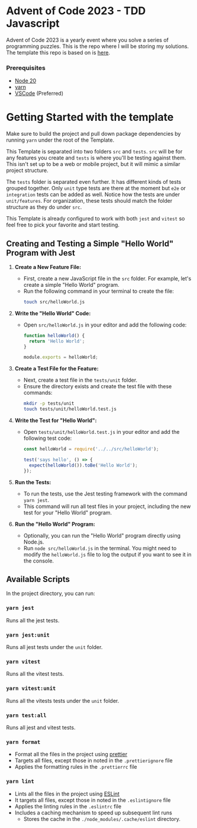 # Advent of Code 2023 - TDD Javascript

Advent of Code 2023 is a yearly event where you solve a series of programming puzzles. This is the repo where I will be storing my solutions. The template this repo is based on is [here]().

### Prerequisites

- [Node 20](https://nodejs.org)
- [yarn](https://yarnpkg.com)
- [VSCode](https://code.visualstudio.com) (Preferred)

# Getting Started with the template

Make sure to build the project and pull down package dependencies by running `yarn` under the root of the Template.

This Template is separated into two folders `src` and `tests`.
`src` will be for any features you create and `tests` is where you'll be testing against them. This isn't set up to be a web or mobile project, but it will mimic a similar project structure.

The `tests` folder is separated even further. It has different kinds of tests grouped together. Only `unit` type tests are there at the moment but `e2e` or `integration` tests can be added as well. Notice how the tests are under `unit/features`. For organization, these tests should match the folder structure as they do under `src`.

This Template is already configured to work with both `jest` and `vitest` so feel free to pick your favorite and start testing.

## Creating and Testing a Simple "Hello World" Program with Jest

1. **Create a New Feature File:**
   - First, create a new JavaScript file in the `src` folder. For example, let's create a simple "Hello World" program.
   - Run the following command in your terminal to create the file:
     ```bash
     touch src/helloWorld.js
     ```

2. **Write the "Hello World" Code:**
   - Open `src/helloWorld.js` in your editor and add the following code:
     ```javascript
     function helloWorld() {
       return 'Hello World';
     }

     module.exports = helloWorld;
     ```

3. **Create a Test File for the Feature:**
   - Next, create a test file in the `tests/unit` folder.
   - Ensure the directory exists and create the test file with these commands:
     ```bash
     mkdir -p tests/unit
     touch tests/unit/helloWorld.test.js
     ```

4. **Write the Test for "Hello World":**
   - Open `tests/unit/helloWorld.test.js` in your editor and add the following test code:
     ```javascript
     const helloWorld = require('../../src/helloWorld');

     test('says hello', () => {
       expect(helloWorld()).toBe('Hello World');
     });
     ```

5. **Run the Tests:**
   - To run the tests, use the Jest testing framework with the command `yarn jest`.
   - This command will run all test files in your project, including the new test for your "Hello World" program.

6. **Run the "Hello World" Program:**
   - Optionally, you can run the "Hello World" program directly using Node.js.
   - Run `node src/helloWorld.js` in the terminal. You might need to modify the `helloWorld.js` file to log the output if you want to see it in the console.

## Available Scripts

In the project directory, you can run:

### `yarn jest`

Runs all the jest tests.

### `yarn jest:unit`

Runs all jest tests under the `unit` folder.

### `yarn vitest`

Runs all the vitest tests.

### `yarn vitest:unit`

Runs all the vitests tests under the `unit` folder.

### `yarn test:all`

Runs all jest and vitest tests.

### `yarn format`

 - Format all the files in the project using [prettier](https://prettier.io/) 
 - Targets all files, except those in noted in the `.prettierignore` file
 - Applies the formatting rules in the `.prettierrc` file

### `yarn lint`

 - Lints all the files in the project using [ESLint](https://eslint.org/)
 - It targets all files, except those in noted in the `.eslintignore` file
 - Applies the linting rules in the `.eslintrc` file
 - Includes a caching mechanism to speed up subsequent lint runs
     - Stores the cache in the `./node_modules/.cache/eslint` directory.